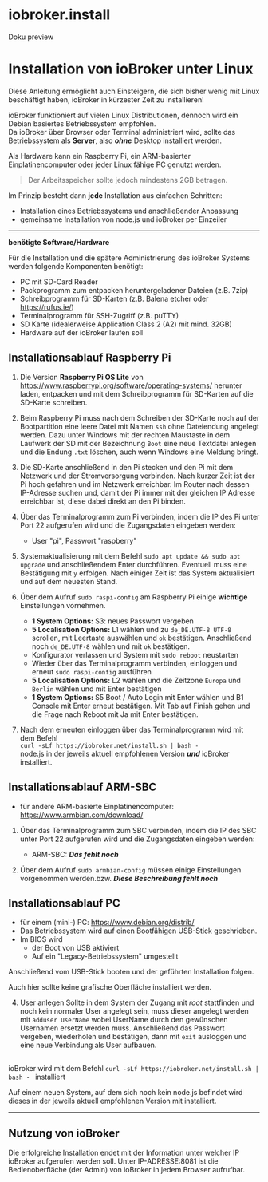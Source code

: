 # iobroker.install
Doku preview



# Installation von ioBroker unter Linux

Diese Anleitung ermöglicht auch Einsteigern, die sich bisher wenig mit Linux beschäftigt haben, ioBroker in kürzester Zeit zu installieren!

ioBroker funktioniert auf vielen Linux Distributionen, dennoch wird  ein Debian basiertes Betriebssystem empfohlen.  
Da ioBroker über Browser oder Terminal administriert wird, sollte das Betriebssystem als **Server**, also ***ohne*** Desktop installiert werden.

Als Hardware kann ein Raspberry Pi, ein ARM-basierter Einplatinencomputer oder jeder Linux fähige PC genutzt werden.  
> Der Arbeitsspeicher sollte jedoch mindestens 2GB betragen.

Im Prinzip besteht dann **jede** Installation aus einfachen Schritten:
* Installation eines Betriebssystems und anschließender Anpassung
* gemeinsame Installation von node.js und ioBroker per Einzeiler
---
**benötigte Software/Hardware**

Für die Installation und die spätere Administrierung des ioBroker Systems werden 
folgende Komponenten benötigt:
* PC mit SD-Card Reader
* Packprogramm zum entpacken heruntergeladener Dateien (z.B. 7zip) 
* Schreibprogramm für SD-Karten (z.B. Balena etcher oder https://rufus.ie/)
* Terminalprogramm für SSH-Zugriff (z.B. puTTY)
* SD Karte (idealerweise Application Class 2 (A2) mit mind. 32GB)
* Hardware auf der ioBroker laufen soll


## Installationsablauf Raspberry Pi

1. Die Version **Raspberry Pi OS Lite** von https://www.raspberrypi.org/software/operating-systems/ herunter laden, entpacken und mit dem Schreibprogramm für SD-Karten auf die SD-Karte schreiben.

2. Beim Raspberry Pi muss nach dem Schreiben der SD-Karte noch auf der Bootpartition eine leere Datei mit Namen `ssh` ohne Dateiendung angelegt werden. Dazu unter Windows mit der rechten Maustaste in dem Laufwerk der SD mit der Bezeichnung `Boot` eine neue Textdatei anlegen und die Endung `.txt` löschen, auch wenn Windows eine Meldung bringt.

3. Die SD-Karte anschließend in den Pi stecken und den Pi mit dem Netzwerk und der Stromversorgung verbinden. Nach kurzer Zeit ist der Pi hoch gefahren und im Netzwerk erreichbar. Im Router nach dessen IP-Adresse suchen und, damit der Pi immer mit der gleichen IP Adresse erreichbar ist, diese dabei direkt an den Pi binden.

4. Über das Terminalprogramm zum Pi verbinden, indem die IP des Pi unter Port 22 aufgerufen wird und die Zugangsdaten eingeben werden:

	* User "pi", Passwort "raspberry"

5. Systemaktualisierung mit dem Befehl `sudo apt update && sudo apt upgrade` und anschließendem Enter durchführen. Eventuell muss eine Bestätigung mit `y` erfolgen. Nach einiger Zeit ist das System aktualisiert und auf dem neuesten Stand.

6. Über dem Aufruf `sudo raspi-config` am  Raspberry Pi einige **wichtige** Einstellungen vornehmen.
	* **1 System Options:** S3: neues Passwort vergeben
	* **5 Localisation Options:** L1 wählen und zu `de_DE.UTF-8 UTF-8` scrollen, mit Leertaste auswählen und `ok` bestätigen. Anschließend noch `de_DE.UTF-8` wählen und mit `ok` bestätigen.
	* Konfigurator verlassen und System mit `sudo reboot` neustarten
	* Wieder über das Terminalprogramm verbinden, einloggen und erneut `sudo raspi-config` ausführen
	* **5 Localisation Options:** L2 wählen und die Zeitzone `Europa` und `Berlin` wählen und mit Enter bestätigen
	* **1 System Options:** S5 Boot / Auto Login mit Enter wählen und B1 Console mit Enter erneut bestätigen.
	Mit Tab auf Finish gehen und die Frage nach Reboot mit Ja mit Enter bestätigen.
    
7. Nach dem erneuten einloggen über das Terminalprogramm wird mit dem Befehl  
`curl -sLf https://iobroker.net/install.sh | bash - `  
node.js in der jeweils aktuell empfohlenen Version ***und*** ioBroker installiert.


## Installationsablauf ARM-SBC

* für andere ARM-basierte Einplatinencomputer: https://www.armbian.com/download/
1. Über das Terminalprogramm zum SBC verbinden, indem die IP des SBC unter Port 22 
aufgerufen wird und die Zugangsdaten eingeben werden:

	* ARM-SBC: ***Das fehlt noch***

2. Über dem Aufruf `sudo armbian-config` müssen einige Einstellungen vorgenommen werden.bzw.
    ***Diese Beschreibung fehlt noch***

## Installationsablauf PC
* für einem (mini-) PC: https://www.debian.org/distrib/
* Das Betriebssystem wird auf einen Bootfähigen USB-Stick geschrieben.
* Im BIOS wird
  * der Boot von USB aktiviert 
  * Auf ein "Legacy-Betriebssystem" umgestellt
  
Anschließend vom USB-Stick booten und der geführten Installation folgen.

Auch hier sollte keine grafische Oberfläche installiert werden.


4. User anlegen
Sollte in dem System der Zugang mit *root* stattfinden und noch kein normaler User angelegt sein, muss dieser angelegt werden mit `adduser UserName` wobei UserName durch den gewünschen Usernamen ersetzt werden muss.
Anschließend das Passwort vergeben, wiederholen und bestätigen, dann mit `exit` ausloggen und eine neue Verbindung als User aufbauen.
## 

ioBroker wird mit dem Befehl `curl -sLf https://iobroker.net/install.sh | bash - ` installiert

Auf einem neuen System, auf dem sich noch kein node.js befindet wird dieses in der jeweils aktuell empfohlenen Version mit installiert.

---

## Nutzung von ioBroker
Die erfolgreiche Installation endet mit der Information unter welcher IP ioBroker aufgerufen werden soll. Unter IP-ADRESSE:8081 ist die Bedienoberfläche (der Admin) von ioBroker in jedem Browser aufrufbar.
